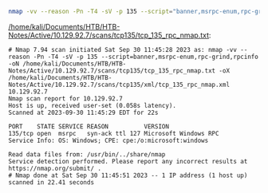 ```bash
nmap -vv --reason -Pn -T4 -sV -p 135 --script="banner,msrpc-enum,rpc-grind,rpcinfo" -oN "/home/kali/Documents/HTB/HTB-Notes/Active/10.129.92.7/scans/tcp135/tcp_135_rpc_nmap.txt" -oX "/home/kali/Documents/HTB/HTB-Notes/Active/10.129.92.7/scans/tcp135/xml/tcp_135_rpc_nmap.xml" 10.129.92.7
```

[/home/kali/Documents/HTB/HTB-Notes/Active/10.129.92.7/scans/tcp135/tcp_135_rpc_nmap.txt](file:///home/kali/Documents/HTB/HTB-Notes/Active/10.129.92.7/scans/tcp135/tcp_135_rpc_nmap.txt):

```
# Nmap 7.94 scan initiated Sat Sep 30 11:45:28 2023 as: nmap -vv --reason -Pn -T4 -sV -p 135 --script=banner,msrpc-enum,rpc-grind,rpcinfo -oN /home/kali/Documents/HTB/HTB-Notes/Active/10.129.92.7/scans/tcp135/tcp_135_rpc_nmap.txt -oX /home/kali/Documents/HTB/HTB-Notes/Active/10.129.92.7/scans/tcp135/xml/tcp_135_rpc_nmap.xml 10.129.92.7
Nmap scan report for 10.129.92.7
Host is up, received user-set (0.058s latency).
Scanned at 2023-09-30 11:45:29 EDT for 22s

PORT    STATE SERVICE REASON          VERSION
135/tcp open  msrpc   syn-ack ttl 127 Microsoft Windows RPC
Service Info: OS: Windows; CPE: cpe:/o:microsoft:windows

Read data files from: /usr/bin/../share/nmap
Service detection performed. Please report any incorrect results at https://nmap.org/submit/ .
# Nmap done at Sat Sep 30 11:45:51 2023 -- 1 IP address (1 host up) scanned in 22.41 seconds

```
